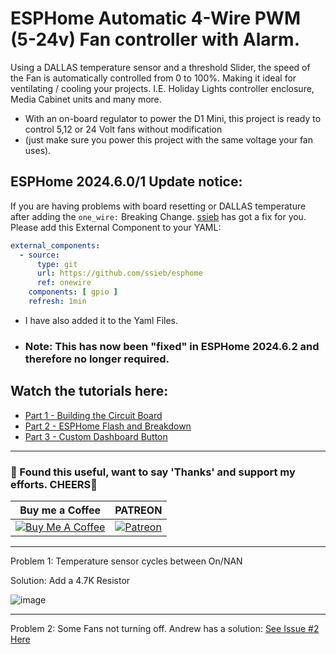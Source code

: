 # ESPHome Automatic 4-Wire PWM (5-24v) Fan controller with Alarm.

Using a DALLAS temperature sensor and a threshold Slider, the speed of the Fan is automatically controlled from 0 to 100%. Making it ideal for ventilating / cooling your projects. I.E. Holiday Lights controller enclosure, Media Cabinet units and many more.


- With an on-board regulator to power the D1 Mini, this project is ready to control 5,12 or 24 Volt fans without modification
- (just make sure you power this project with the same voltage your fan uses).

## ESPHome 2024.6.0/1 Update notice:
If you are having problems with board resetting or DALLAS temperature after adding the ``one_wire:`` Breaking Change. [ssieb](https://github.com/ssieb) has got a fix for you.
Please add this External Component to your YAML:
```yaml
external_components:
  - source:
      type: git
      url: https://github.com/ssieb/esphome
      ref: onewire
    components: [ gpio ]
    refresh: 1min
```
 - I have also added it to the Yaml Files.
 - ### Note: This has now been "fixed" in ESPHome 2024.6.2 and therefore no longer required.

## Watch the tutorials here:
- [Part 1 - Building the Circuit Board](https://youtu.be/UQ6Gylbk8AI)
- [Part 2 - ESPHome Flash and Breakdown](https://youtu.be/72yCK_FiVSg)
- [Part 3 - Custom Dashboard Button](https://www.youtube.com/watch?v=oSUa1QDitAU)

---
### 🤝 Found this useful, want to say 'Thanks' and support my efforts. CHEERS🍺
| Buy me a Coffee | PATREON |
|-----------------|---------|
| [![Buy Me A Coffee](https://img.shields.io/badge/Buy%20Me%20A%20Coffee-donate-yellow.svg?style=flat-square&logo=buy-me-a-coffee)](https://www.buymeacoffee.com/3ative) | [![Patreon](https://img.shields.io/badge/Patreon-support-red.svg?style=flat-square&logo=patreon)](https://www.patreon.com/3ative) |
---

Problem 1: Temperature sensor cycles between On/NAN

Solution: Add a 4.7K Resistor

![image](https://user-images.githubusercontent.com/51385971/204195864-4291b25b-77ce-4076-a700-95b842102ca0.png)

____

Problem 2: Some Fans not turning off.
Andrew has a solution: [See Issue #2 Here](https://github.com/3ative/PWM-Fan-controller/issues/2)
